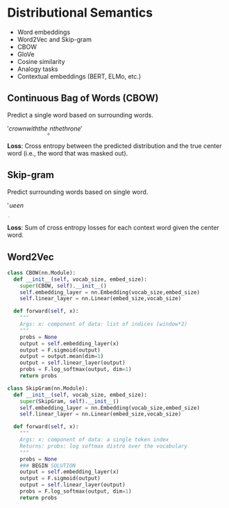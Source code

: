 # **Distributional Semantics**


- Word embeddings
- Word2Vec and Skip-gram
- CBOW
- GloVe
- Cosine similarity
- Analogy tasks
- Contextual embeddings (BERT, ELMo, etc.)

## **Continuous Bag of Words (CBOW)**

Predict a single word based on surrounding words.

$'crown with the ___ on the throne'$

**Loss**: Cross entropy between the predicted distribution and the true center word (i.e., the word that was masked out).

## **Skip-gram**

Predict surrounding words based on single word.

$'___ ___ ___ queen ___ ___ ___'$

**Loss**: Sum of cross entropy losses for each context word given the center word.

## **Word2Vec**

```python
class CBOW(nn.Module):
  def __init__(self, vocab_size, embed_size):
    super(CBOW, self).__init__()
    self.embedding_layer = nn.Embedding(vocab_size,embed_size)
    self.linear_layer = nn.Linear(embed_size,vocab_size)

  def forward(self, x):
    """ 
    Args: x: component of data: list of indices (window*2)
    """
    probs = None
    output = self.embedding_layer(x)
    output = F.sigmoid(output)
    output = output.mean(dim=1)
    output = self.linear_layer(output)
    probs = F.log_softmax(output, dim=1)
    return probs
```

```python
class SkipGram(nn.Module):
  def __init__(self, vocab_size, embed_size):
    super(SkipGram, self).__init__()
    self.embedding_layer = nn.Embedding(vocab_size,embed_size)
    self.linear_layer = nn.Linear(embed_size,vocab_size)

  def forward(self, x):
    """ 
    Args: x: component of data: a single token index
    Returns: probs: log softmax distro over the vocabulary
    """
    probs = None
    ### BEGIN SOLUTION
    output = self.embedding_layer(x)
    output = F.sigmoid(output)
    output = self.linear_layer(output)
    probs = F.log_softmax(output, dim=1)
    return probs
```